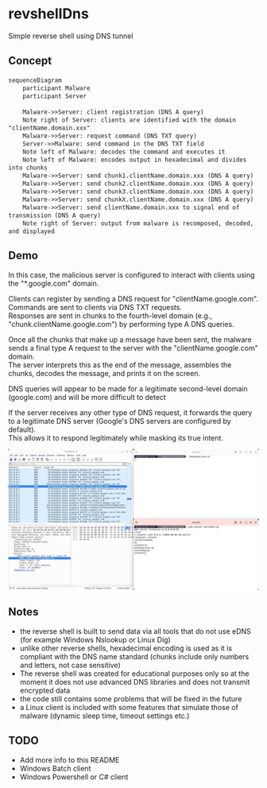 # revshellDns

Simple reverse shell using DNS tunnel

## Concept

```mermaid
sequenceDiagram
    participant Malware
    participant Server

    Malware->>Server: client registration (DNS A query)
    Note right of Server: clients are identified with the domain "clientName.domain.xxx"
    Malware->>Server: request command (DNS TXT query)
    Server->>Malware: send command in the DNS TXT field
    Note left of Malware: decodes the command and executes it
    Note left of Malware: encodes output in hexadecimal and divides into chunks
    Malware->>Server: send chunk1.clientName.domain.xxx (DNS A query)
    Malware->>Server: send chunk2.clientName.domain.xxx (DNS A query)
    Malware->>Server: send chunk3.clientName.domain.xxx (DNS A query)
    Malware->>Server: send chunkX.clientName.domain.xxx (DNS A query)
    Malware->>Server: send clientName.domain.xxx to signal end of transmission (DNS A query)
    Note right of Server: output from malware is recomposed, decoded, and displayed
```

## Demo

In this case, the malicious server is configured to interact with clients using the "*.google.com" domain.

Clients can register by sending a DNS request for "clientName.google.com".  
Commands are sent to clients via DNS TXT requests.  
Responses are sent in chunks to the fourth-level domain (e.g., "chunk.clientName.google.com") by performing type A DNS queries.

Once all the chunks that make up a message have been sent, the malware sends a final type A request to the server with the "clientName.google.com" domain.  
The server interprets this as the end of the message, assembles the chunks, decodes the message, and prints it on the screen.

DNS queries will appear to be made for a legitimate second-level domain (google.com) and will be more difficult to detect

If the server receives any other type of DNS request, it forwards the query to a legitimate DNS server (Google's DNS servers are configured by default).  
This allows it to respond legitimately while masking its true intent.

![./screen1.png](./screen1.png)

## Notes

- the reverse shell is built to send data via all tools that do not use eDNS (for example Windows Nslookup or Linux Dig)
- unlike other reverse shells, hexadecimal encoding is used as it is compliant with the DNS name standard (chunks include only numbers and letters, not case sensitive)
- The reverse shell was created for educational purposes only so at the moment it does not use advanced DNS libraries and does not transmit encrypted data
- the code still contains some problems that will be fixed in the future
- a Linux client is included with some features that simulate those of malware (dynamic sleep time, timeout settings etc.)

## TODO
- Add more info to this README
- Windows Batch client
- Windows Powershell or C# client